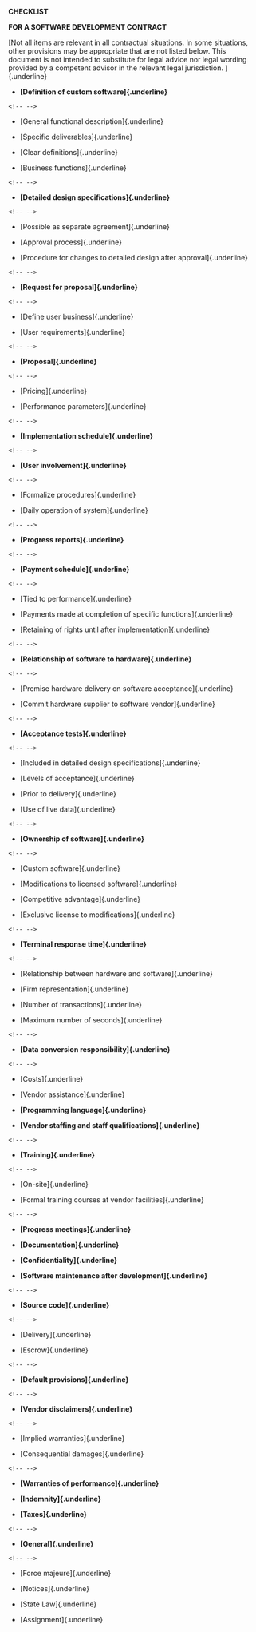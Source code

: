 **CHECKLIST**

**FOR A SOFTWARE DEVELOPMENT CONTRACT**

[Not all items are relevant in all contractual situations. In some
situations, other provisions may be appropriate that are not listed
below. This document is not intended to substitute for legal advice nor
legal wording provided by a competent advisor in the relevant legal
jurisdiction. ]{.underline}

-   **[Definition of custom software]{.underline}**

```{=html}
<!-- -->
```
-   [General functional description]{.underline}

-   [Specific deliverables]{.underline}

-   [Clear definitions]{.underline}

-   [Business functions]{.underline}

```{=html}
<!-- -->
```
-   **[Detailed design specifications]{.underline}**

```{=html}
<!-- -->
```
-   [Possible as separate agreement]{.underline}

-   [Approval process]{.underline}

-   [Procedure for changes to detailed design after
    approval]{.underline}

```{=html}
<!-- -->
```
-   **[Request for proposal]{.underline}**

```{=html}
<!-- -->
```
-   [Define user business]{.underline}

-   [User requirements]{.underline}

```{=html}
<!-- -->
```
-   **[Proposal]{.underline}**

```{=html}
<!-- -->
```
-   [Pricing]{.underline}

-   [Performance parameters]{.underline}

```{=html}
<!-- -->
```
-   **[Implementation schedule]{.underline}**

```{=html}
<!-- -->
```
-   **[User involvement]{.underline}**

```{=html}
<!-- -->
```
-   [Formalize procedures]{.underline}

-   [Daily operation of system]{.underline}

```{=html}
<!-- -->
```
-   **[Progress reports]{.underline}**

```{=html}
<!-- -->
```
-   **[Payment schedule]{.underline}**

```{=html}
<!-- -->
```
-   [Tied to performance]{.underline}

-   [Payments made at completion of specific functions]{.underline}

-   [Retaining of rights until after implementation]{.underline}

```{=html}
<!-- -->
```
-   **[Relationship of software to hardware]{.underline}**

```{=html}
<!-- -->
```
-   [Premise hardware delivery on software acceptance]{.underline}

-   [Commit hardware supplier to software vendor]{.underline}

```{=html}
<!-- -->
```
-   **[Acceptance tests]{.underline}**

```{=html}
<!-- -->
```
-   [Included in detailed design specifications]{.underline}

-   [Levels of acceptance]{.underline}

-   [Prior to delivery]{.underline}

-   [Use of live data]{.underline}

```{=html}
<!-- -->
```
-   **[Ownership of software]{.underline}**

```{=html}
<!-- -->
```
-   [Custom software]{.underline}

-   [Modifications to licensed software]{.underline}

-   [Competitive advantage]{.underline}

-   [Exclusive license to modifications]{.underline}

```{=html}
<!-- -->
```
-   **[Terminal response time]{.underline}**

```{=html}
<!-- -->
```
-   [Relationship between hardware and software]{.underline}

-   [Firm representation]{.underline}

-   [Number of transactions]{.underline}

-   [Maximum number of seconds]{.underline}

```{=html}
<!-- -->
```
-   **[Data conversion responsibility]{.underline}**

```{=html}
<!-- -->
```
-   [Costs]{.underline}

-   [Vendor assistance]{.underline}

-   **[Programming language]{.underline}**

-   **[Vendor staffing and staff qualifications]{.underline}**

```{=html}
<!-- -->
```
-   **[Training]{.underline}**

```{=html}
<!-- -->
```
-   [On-site]{.underline}

-   [Formal training courses at vendor facilities]{.underline}

```{=html}
<!-- -->
```
-   **[Progress meetings]{.underline}**

-   **[Documentation]{.underline}**

-   **[Confidentiality]{.underline}**

-   **[Software maintenance after development]{.underline}**

```{=html}
<!-- -->
```
-   **[Source code]{.underline}**

```{=html}
<!-- -->
```
-   [Delivery]{.underline}

-   [Escrow]{.underline}

```{=html}
<!-- -->
```
-   **[Default provisions]{.underline}**

```{=html}
<!-- -->
```
-   **[Vendor disclaimers]{.underline}**

```{=html}
<!-- -->
```
-   [Implied warranties]{.underline}

-   [Consequential damages]{.underline}

```{=html}
<!-- -->
```
-   **[Warranties of performance]{.underline}**

-   **[Indemnity]{.underline}**

-   **[Taxes]{.underline}**

```{=html}
<!-- -->
```
-   **[General]{.underline}**

```{=html}
<!-- -->
```
-   [Force majeure]{.underline}

-   [Notices]{.underline}

-   [State Law]{.underline}

-   [Assignment]{.underline}
